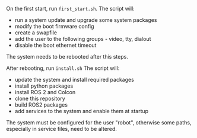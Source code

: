 On the first start, run `first_start.sh`.
The script will:
- run a system update and upgrade some system packages
- modify the boot firmware config
- create a swapfile
- add the user to the following groups - video, tty, dialout
- disable the boot ethernet timeout

The system needs to be rebooted after this steps.

After rebooting, run `install.sh`
The script will:
- update the system and install required packages
- install python packages
- install ROS 2 and Colcon
- clone this repository
- build ROS2 packages
- add services to the system and enable them at startup

The system must be configured for the user "robot", otherwise some paths, especially in service files, need to be altered.


